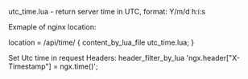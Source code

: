 utc_time.lua - return server time in UTC, format: Y/m/d h:i:s

Exmaple of nginx location:

location = /api/time/ {
  content_by_lua_file utc_time.lua;
}

Set Utc time in request Headers:
header_filter_by_lua 'ngx.header["X-Timestamp"] = ngx.time()';
